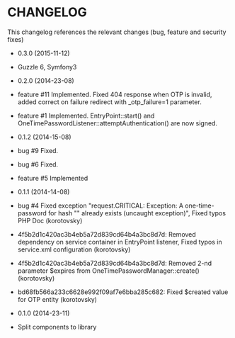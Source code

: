 CHANGELOG
===================

This changelog references the relevant changes (bug, feature and security fixes)

* 0.3.0 (2015-11-12)
 * Guzzle 6, Symfony3

* 0.2.0 (2014-23-08)

 * feature #11 Implemented. Fixed 404 response when OTP is invalid, added correct on failure redirect with _otp_failure=1 parameter.
 * feature #1 Implemented. EntryPoint::start() and OneTimePasswordListener::attemptAuthentication() are now signed.

* 0.1.2 (2014-15-08)

 * bug #9 Fixed.
 * bug #6 Fixed.
 * feature #5 Implemented

* 0.1.1 (2014-14-08)

 * bug #4 Fixed exception "request.CRITICAL: Exception: A one-time-password for hash "<hash>" already exists (uncaught exception)", Fixed typos PHP Doc (korotovsky)
 * 4f5b2d1c420ac3b4eb5a72d839cd64b4a3bc8d7d: Removed dependency on service container in EntryPoint listener, Fixed typos in service.xml configuration (korotovsky)
 * 4f5b2d1c420ac3b4eb5a72d839cd64b4a3bc8d7d: Removed 2-nd parameter $expires from OneTimePasswordManager::create() (korotovsky)
 * bd68fb566a233c6628e992f09af7e6bba285c682: Fixed $created value for OTP entity (korotovsky)

* 0.1.0 (2014-23-11)
 * Split components to library
